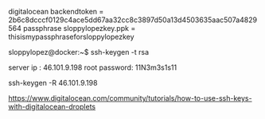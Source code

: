 digitalocean backendtoken = 2b6c8dcccf0129c4ace5dd67aa32cc8c3897d50a13d4503635aac507a4829564
passphrase sloppylopezkey.ppk = thisismypassphraseforsloppylopezkey
 
sloppylopez@docker:~$ ssh-keygen -t rsa

server ip : 46.101.9.198
root password: 11N3m3s1s11

ssh-keygen -R 46.101.9.198

https://www.digitalocean.com/community/tutorials/how-to-use-ssh-keys-with-digitalocean-droplets